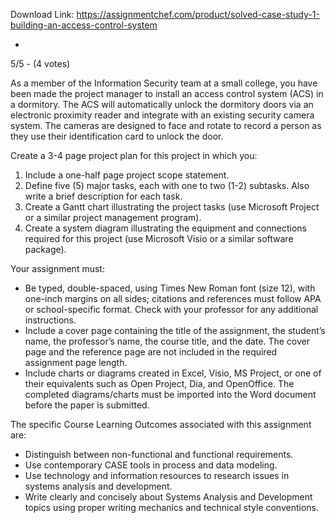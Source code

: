 Download Link: https://assignmentchef.com/product/solved-case-study-1-building-an-access-control-system
<br>
<ul class="contentListPlain">

 <li class="clearfix read"></li>

</ul>




5/5 - (4 votes)

As a member of the Information Security team at a small college, you have been made the project manager to install an access control system (ACS) in a dormitory. The ACS will automatically unlock the dormitory doors via an electronic proximity reader and integrate with an existing security camera system.  The cameras are designed to face and rotate to record a person as they use their identification card to unlock the door.

Create a 3-4 page project plan for this project in which you:

<ol>

 <li>Include a one-half page project scope statement.</li>

 <li>Define five (5) major tasks, each with one to two (1-2) subtasks. Also write a brief description for each task.</li>

 <li>Create a Gantt chart illustrating the project tasks (use Microsoft Project or a similar project management program).</li>

 <li>Create a system diagram illustrating the equipment and connections required for this project (use Microsoft Visio or a similar software package).</li>

</ol>

Your assignment must:

<ul>

 <li>Be typed, double-spaced, using Times New Roman font (size 12), with one-inch margins on all sides; citations and references must follow APA or school-specific format. Check with your professor for any additional instructions.</li>

 <li>Include a cover page containing the title of the assignment, the student’s name, the professor’s name, the course title, and the date. The cover page and the reference page are not included in the required assignment page length.</li>

 <li>Include charts or diagrams created in Excel, Visio, MS Project, or one of their equivalents such as Open Project, Dia, and OpenOffice. The completed diagrams/charts must be imported into the Word document before the paper is submitted.</li>

</ul>

The specific Course Learning Outcomes associated with this assignment are:

<ul>

 <li>Distinguish between non-functional and functional requirements.</li>

 <li>Use contemporary CASE tools in process and data modeling.</li>

 <li>Use technology and information resources to research issues in systems analysis and development.</li>

 <li>Write clearly and concisely about Systems Analysis and Development topics using proper writing mechanics and technical style conventions.</li>

</ul>